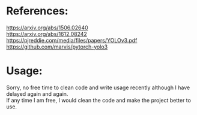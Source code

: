 # References:
https://arxiv.org/abs/1506.02640  
https://arxiv.org/abs/1612.08242  
https://pjreddie.com/media/files/papers/YOLOv3.pdf  
https://github.com/marvis/pytorch-yolo3

# Usage:
Sorry, no free time to clean code and write usage recently although I have delayed again and again.  
If any time I am free, I would clean the code and make the project better to use.